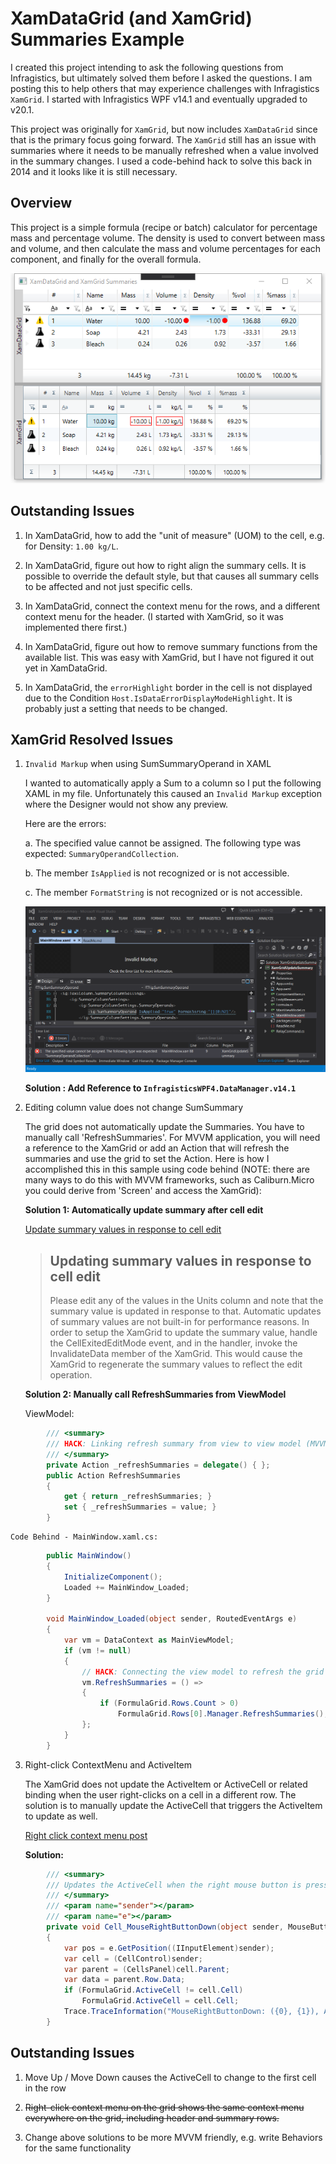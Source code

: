 ﻿# XamDataGrid (and XamGrid) Summaries Example

I created this project intending to ask the following questions from Infragistics, but ultimately solved them before I asked the questions.
I am posting this to help others that may experience challenges with Infragistics `XamGrid`.
I started with Infragistics WPF v14.1 and eventually upgraded to v20.1.

This project was originally for `XamGrid`, but now includes `XamDataGrid` since that is the primary focus going forward. The `XamGrid` still has an issue with summaries where it needs to be manually refreshed when a value involved in the summary changes. I used a code-behind hack to solve this back in 2014 and it looks like it is still necessary.

## Overview

This project is a simple formula (recipe or batch) calculator for percentage mass and percentage volume. The density is used to convert
between mass and volume, and then calculate the mass and volume percentages for each component, and finally for the overall formula.

![MainWindow Screenshot](MainWindow.png)

## Outstanding Issues

1. In XamDataGrid, how to add the "unit of measure" (UOM) to the cell, e.g. for Density: `1.00 kg/L`.

2. In XamDataGrid, figure out how to right align the summary cells. It is possible to override the default style, but that causes all summary cells to be affected and not just specific cells.

3. In XamDataGrid, connect the context menu for the rows, and a different context menu for the header. (I started with XamGrid, so it was implemented there first.)

4. In XamDataGrid, figure out how to remove summary functions from the available list. This was easy with XamGrid, but I have not figured it out yet in XamDataGrid.

5. In XamDataGrid, the `errorHighlight` border in the cell is not displayed due to the Condition `Host.IsDataErrorDisplayModeHighlight`. It is probably just a setting that needs to be changed.

## XamGrid Resolved Issues

1. `Invalid Markup` when using SumSummaryOperand in XAML

    I wanted to automatically apply a Sum to a column so I put the following XAML in my file. Unfortunately this
    caused an `Invalid Markup` exception where the Designer would not show any preview.

    Here are the errors:

    a. The specified value cannot be assigned. The following type was expected: `SummaryOperandCollection`.

    b. The member `IsApplied` is not recognized or is not accessible.

    c. The member `FormatString` is not recognized or is not accessible.

    ![Invalid Markup Error in Visual Studio](SummaryOperands_InvalidMarkup.png)

    **Solution : Add Reference to `InfragisticsWPF4.DataManager.v14.1`**

2. Editing column value does not change SumSummary

    The grid does not automatically update the Summaries. You have to manually call 'RefreshSummaries'.
    For MVVM application, you will need a reference to the XamGrid or add an Action that will refresh the summaries and use the grid to set the Action. Here is how I accomplished this in this sample using code behind (NOTE: there are many ways to do this with MVVM frameworks, such as Caliburn.Micro you could derive from 'Screen' and access the XamGrid):

    **Solution 1: Automatically update summary after cell edit**

    [Update summary values in response to cell edit](http://www.infragistics.com/community/blogs/kiril_matev/archive/2010/05/21/understanding-advanced-summaries-in-the-xamwebgrid.aspx)

    > ## Updating summary values in response to cell edit
    > Please edit any of the values in the Units column and note that the summary value is updated in response to that. Automatic updates of summary values are not built-in for performance reasons. In order to setup the XamGrid to update the summary value, handle the CellExitedEditMode event, and in the handler, invoke the InvalidateData member of the XamGrid. This would cause the XamGrid to regenerate the summary values to reflect the edit operation.


    **Solution 2: Manually call RefreshSummaries from ViewModel**

    ViewModel:

```C#
		/// <summary>
		/// HACK: Linking refresh summary from view to view model (MVVM support)
		/// </summary>
		private Action _refreshSummaries = delegate() { };
		public Action RefreshSummaries
		{
			get { return _refreshSummaries; }
			set { _refreshSummaries = value; }
		}
```

    Code Behind - MainWindow.xaml.cs:

```C#
		public MainWindow()
		{
			InitializeComponent();
			Loaded += MainWindow_Loaded;
		}

		void MainWindow_Loaded(object sender, RoutedEventArgs e)
		{
			var vm = DataContext as MainViewModel;
			if (vm != null)
			{
				// HACK: Connecting the view model to refresh the grid summaries
				vm.RefreshSummaries = () =>
				{
					if (FormulaGrid.Rows.Count > 0)
						FormulaGrid.Rows[0].Manager.RefreshSummaries();
				};
			}
		}
```

3. Right-click ContextMenu and ActiveItem

    The XamGrid does not update the ActiveItem or ActiveCell or related binding when the user right-clicks on a cell in a different row. The
    solution is to manually update the ActiveCell that triggers the ActiveItem to update as well.

    [Right click context menu post](https://www.facebook.com/notes/infragistics/extending-xamgrid-with-a-right-click-context-menu/10150169172531409)

    **Solution:**

```C#
		/// <summary>
		/// Updates the ActiveCell when the right mouse button is pressed
		/// </summary>
		/// <param name="sender"></param>
		/// <param name="e"></param>
		private void Cell_MouseRightButtonDown(object sender, MouseButtonEventArgs e)
		{
			var pos = e.GetPosition((IInputElement)sender);
			var cell = (CellControl)sender;
			var parent = (CellsPanel)cell.Parent;
			var data = parent.Row.Data;
			if (FormulaGrid.ActiveCell != cell.Cell)
				FormulaGrid.ActiveCell = cell.Cell;
			Trace.TraceInformation("MouseRightButtonDown: ({0}, {1}), ActiveCell: {2}", pos.X, pos.Y, FormulaGrid.ActiveCell);
		}
```

## Outstanding Issues

1. Move Up / Move Down causes the ActiveCell to change to the first cell in the row

2. ~~Right-click context menu on the grid shows the same context menu everywhere on the grid, including header and summary rows.~~

3. Change above solutions to be more MVVM friendly, e.g. write Behaviors for the same functionality
